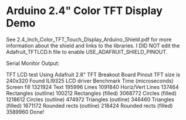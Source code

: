 # Arduino 2.4" Color TFT Display Demo

See 2.4_Inch_Color_TFT_Touch_Display_Arduino_Shield.pdf for more information about the shield and links
to the libraries. I DID NOT edit the Adafruit_TFTLCD.h file to enable USE_ADAFRUIT_SHIELD_PINOUT.

Serial Monitor Output:

TFT LCD test
Using Adafruit 2.8" TFT Breakout Board Pinout
TFT size is 240x320
Found ILI9325 LCD driver
Benchmark                Time (microseconds)
Screen fill              1321924
Text                     195996
Lines                    1091840
Horiz/Vert Lines         137464
Rectangles (outline)     100212
Rectangles (filled)      3068772
Circles (filled)         1218612
Circles (outline)        474972
Triangles (outline)      346460
Triangles (filled)       1671172
Rounded rects (outline)  218424
Rounded rects (filled)   3589960
Done!
